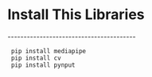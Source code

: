 <h1>Install This Libraries</h1>
----------------------------------------

     pip install mediapipe
     pip install cv
     pip install pynput

